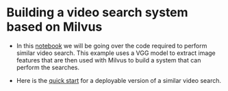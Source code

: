 # Building a video search system based on Milvus

- In this [notebook](video_similarity_search.ipynb) we will be going over the code required to perform similar video search. This example uses a VGG model to extract image features that are then used with Milvus to build a system that can perform the searches. 

- Here is the [quick start](QUICK_START.md) for a deployable version of a similar video search.

